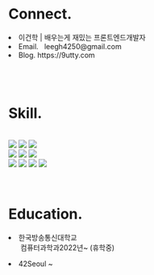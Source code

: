 # Connect.
<div>
   <li>
      이건학 | 배우는게 재밌는 프론트엔드개발자
   </li>
   <li>
      Email.   leegh4250@gmail.com
   </li>
   <li>
      Blog.    https://9utty.com
   </li>
</div>

<br />
<br />
<br />

# Skill.
<div align="start">
<br />
<img src="https://img.shields.io/badge/HTML-E34F26?style=for-the-badge&logo=html5&logoColor=white"/> <img src="https://img.shields.io/badge/CSS-1572B6?style=for-the-badge&logo=css3&logoColor=white"/> <img src="https://img.shields.io/badge/JavaScript-f7df1e?style=for-the-badge&logo=javascript&logoColor=black"/>
<br />
<img src="https://img.shields.io/badge/TypeScript-3178C6?style=for-the-badge&logo=typescript&logoColor=white"/> <img src="https://img.shields.io/badge/React-61DAFB?style=for-the-badge&logo=react&logoColor=black"/> <img src="https://img.shields.io/badge/RTKQuery-8C03FC?style=for-the-badge&logo=redux&logoColor=white"/> 
<br />
<img src="https://img.shields.io/badge/Git-F05032?style=for-the-badge&logo=git&logoColor=white"/>
<img src="https://img.shields.io/badge/next.js-000000?style=for-the-badge&logo=nextdotjs&logoColor=white)"/>
<img src="https://img.shields.io/badge/GitHub-181717?style=for-the-badge&logo=github&logoColor=white"/>
<img src="https://img.shields.io/badge/Slack-4A154B?style=for-the-badge&logo=slack&logoColor=white"/>
<br />
<br />
<br />
</div>


# Education.
<li>
   한국방송통신대학교
   <ul>
      컴퓨터과학과2022년~ (휴학중)
   </ul>
</li>
<li>
   42Seoul ~ 
</li>

